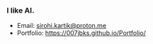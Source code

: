 
### I like AI.

- Email: sirohi.kartik@proton.me
- Portfolio: https://007jbks.github.io/Portfolio/

